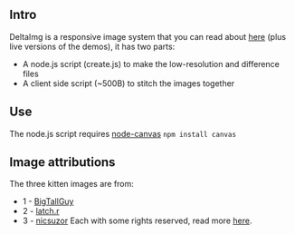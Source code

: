 ## Intro
DeltaImg is a responsive image system that you can read about [here](http://hacks.philingrey.com/2012/03/deltaimg-resolution-and-bandwidth-responsive-images/) (plus live versions of the demos), it has two parts:
 *   A node.js script (create.js) to make the low-resolution and difference files
 *   A client side script (~500B) to stitch the images together

## Use
The node.js script requires [node-canvas](https://github.com/LearnBoost/node-canvas) `npm install canvas`

## Image attributions
The three kitten images are from:
 *   1 - [BigTallGuy](http://flickr.com/photos/bigtallguy/)
 *   2 - [latch.r](http://flickr.com/photos/lachlanrogers/)
 *   3 - [nicsuzor](http://flickr.com/photos/nicsuzor/)
Each with some rights reserved, read more [here](http://placekitten.com/attribution.html).
